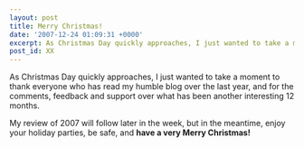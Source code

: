 ```yaml
---
layout: post
title: Merry Christmas!
date: '2007-12-24 01:09:31 +0000'
excerpt: As Christmas Day quickly approaches, I just wanted to take a moment to thank everyone who has read my humble blog over the last year
post_id: XX
---
```

As Christmas Day quickly approaches, I just wanted to take a moment to thank everyone who has read my humble blog over the last year, and for the comments, feedback and support over what has been another interesting 12 months.

My review of 2007 will follow later in the week, but in the meantime, enjoy your holiday parties, be safe, and **have a very Merry Christmas!**
